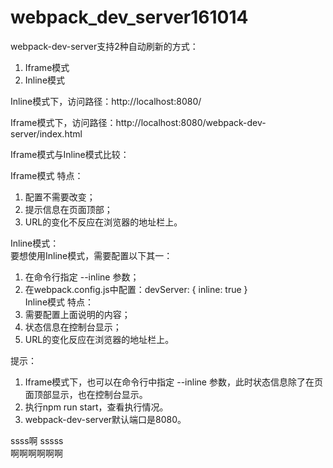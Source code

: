 # webpack_dev_server161014

webpack-dev-server支持2种自动刷新的方式：    
1. Iframe模式  
2. Inline模式  

Inline模式下，访问路径：http://localhost:8080/  

Iframe模式下，访问路径：http://localhost:8080/webpack-dev-server/index.html  

Iframe模式与Inline模式比较：  

Iframe模式 特点：    
1. 配置不需要改变；  
2. 提示信息在页面顶部；  
3. URL的变化不反应在浏览器的地址栏上。    

Inline模式：    
要想使用Inline模式，需要配置以下其一：    
1. 在命令行指定 --inline 参数；    
2. 在webpack.config.js中配置：devServer: { inline: true }  
Inline模式 特点：    
1. 需要配置上面说明的内容；  
2. 状态信息在控制台显示；  
3. URL的变化反应在浏览器的地址栏上。  

提示：    
1. Iframe模式下，也可以在命令行中指定 --inline 参数，此时状态信息除了在页面顶部显示，也在控制台显示。  
2. 执行npm run start，查看执行情况。    
3. webpack-dev-server默认端口是8080。


ssss啊
sssss  
啊啊啊啊啊啊
